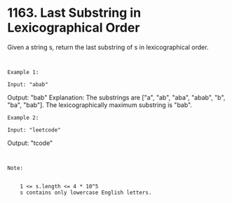 # 1163. Last Substring in Lexicographical Order

Given a string s, return the last substring of s in lexicographical
        order.

     

    Example 1:

    Input: "abab"
Output: "bab"
Explanation: The substrings are ["a", "ab", "aba", "abab", "b", "ba", "bab"]. The lexicographically maximum substring is "bab".

    Example 2:

    Input: "leetcode"
Output: "tcode"

     

    Note:

    
        1 <= s.length <= 4 * 10^5
        s contains only lowercase English letters.